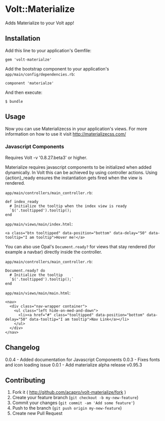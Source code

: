 # Volt::Materialize

Adds Materialize to your Volt app!

## Installation

Add this line to your application's Gemfile:

    gem 'volt-materialze'

Add the bootstrap component to your application's `app/main/config/dependencies.rb`:

    component 'materialze'

And then execute:

    $ bundle

## Usage

Now you can use Materializecss in your application's views. For more information on how to use it visit http://materializecss.com/

### Javascript Components

Requires Volt -v '0.8.27.beta3' or higher.

Materialize requires javascript components to be initialized when added dynamically.  In Volt this can be achieved by using controller actions.  Using {action}_ready ensures the instantiation gets fired when the view is rendered.

`app/main/controllers/main_controller.rb`:

    def index_ready
      # Initialize the tooltip when the index view is ready
      `$('.tooltipped').tooltip(); 
    end

`app/main/views/main/index.html`:

    <a class="btn tooltipped" data-position="bottom" data-delay="50" data-tooltip="I am tooltip">Hover me!</a>

You can also use Opal's `Document.ready?` for views that stay rendered (for example a navbar) directly inside the controller.

`app/main/controllers/main_controller.rb`:

    Document.ready? do
      # Initialize the tooltip
      `$('.tooltipped').tooltip();` 
    end

`app/main/views/main/main.html`:

    <nav>
      <div class="nav-wrapper container">
        <ul class="left hide-on-med-and-down">
          <li><a href="#" class="tooltipped" data-position="bottom" data-delay="50" data-tooltip="I am tooltip">Nav Link</a></li>
        </ul>
      </div>
    </nav>

## Changelog

0.0.4 - Added documentation for Javascript Components
0.0.3 - Fixes fonts and icon loading issue
0.0.1 - Add materialize alpha release v0.95.3

## Contributing

1. Fork it ( http://github.com/acapro/volt-materialize/fork )
2. Create your feature branch (`git checkout -b my-new-feature`)
3. Commit your changes (`git commit -am 'Add some feature'`)
4. Push to the branch (`git push origin my-new-feature`)
5. Create new Pull Request